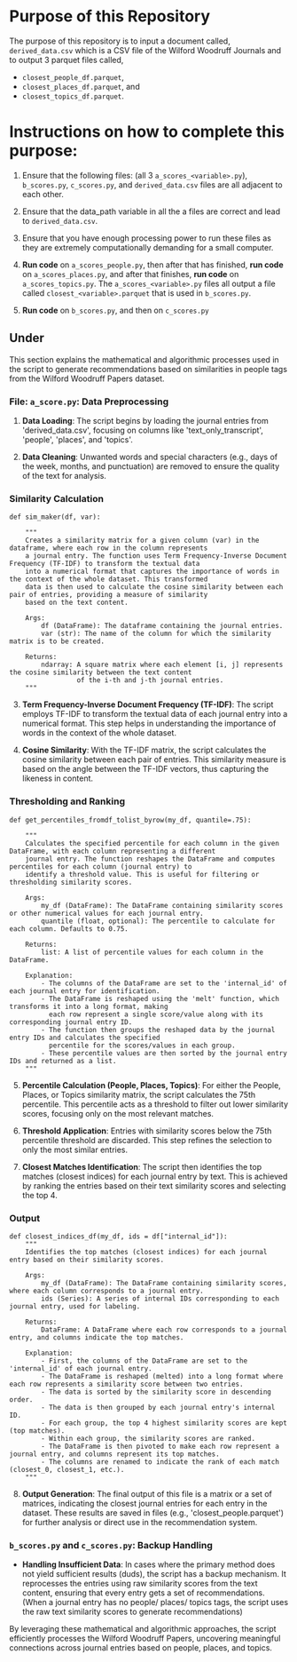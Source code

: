 

# Purpose of this Repository

The purpose of this repository is to input a document called, `derived_data.csv` which is a CSV file of the Wilford Woodruff Journals and to output 3 parquet files called, 

 - `closest_people_df.parquet`,
 - `closest_places_df.parquet`, and
 - `closest_topics_df.parquet`.

 # Instructions on how to complete this purpose:

1. Ensure that the following files: (all 3 `a_scores_<variable>.py`), `b_scores.py`, `c_scores.py`, and `derived_data.csv` files are all adjacent to each other.

2. Ensure that the data_path variable in all the a files are correct and lead to `derived_data.csv`.

3. Ensure that you have enough processing power to run these files as they are extremely computationally demanding for a small computer.

4. **Run code** on `a_scores_people.py`, then after that has finished, **run code** on `a_scores_places.py`, and after that finishes, **run code** on `a_scores_topics.py`. The `a_scores_<variable>.py` files all output a file called `closest_<variable>.parquet` that is used in `b_scores.py`.

5. **Run code** on `b_scores.py`, and then on `c_scores.py`


## Under

This section explains the mathematical and algorithmic processes used in the script to generate recommendations based on similarities in people tags from the Wilford Woodruff Papers dataset.

### File: `a_score.py`: Data Preprocessing

1. **Data Loading**: The script begins by loading the journal entries from 'derived_data.csv', focusing on columns like 'text_only_transcript', 'people', 'places', and 'topics'.

2. **Data Cleaning**: Unwanted words and special characters (e.g., days of the week, months, and punctuation) are removed to ensure the quality of the text for analysis.

### Similarity Calculation

```{python}
def sim_maker(df, var):

    """
    Creates a similarity matrix for a given column (var) in the dataframe, where each row in the column represents
    a journal entry. The function uses Term Frequency-Inverse Document Frequency (TF-IDF) to transform the textual data
    into a numerical format that captures the importance of words in the context of the whole dataset. This transformed
    data is then used to calculate the cosine similarity between each pair of entries, providing a measure of similarity
    based on the text content.

    Args:
        df (DataFrame): The dataframe containing the journal entries.
        var (str): The name of the column for which the similarity matrix is to be created.

    Returns:
        ndarray: A square matrix where each element [i, j] represents the cosine similarity between the text content
                 of the i-th and j-th journal entries.
    """
```

3. **Term Frequency-Inverse Document Frequency (TF-IDF)**: The script employs TF-IDF to transform the textual data of each journal entry into a numerical format. This step helps in understanding the importance of words in the context of the whole dataset.

4. **Cosine Similarity**: With the TF-IDF matrix, the script calculates the cosine similarity between each pair of entries. This similarity measure is based on the angle between the TF-IDF vectors, thus capturing the likeness in content.

### Thresholding and Ranking

```{python}
def get_percentiles_fromdf_tolist_byrow(my_df, quantile=.75):

    """
    Calculates the specified percentile for each column in the given DataFrame, with each column representing a different 
    journal entry. The function reshapes the DataFrame and computes percentiles for each column (journal entry) to
    identify a threshold value. This is useful for filtering or thresholding similarity scores.

    Args:
        my_df (DataFrame): The DataFrame containing similarity scores or other numerical values for each journal entry.
        quantile (float, optional): The percentile to calculate for each column. Defaults to 0.75.

    Returns:
        list: A list of percentile values for each column in the DataFrame.

    Explanation:
        - The columns of the DataFrame are set to the 'internal_id' of each journal entry for identification.
        - The DataFrame is reshaped using the 'melt' function, which transforms it into a long format, making 
          each row represent a single score/value along with its corresponding journal entry ID.
        - The function then groups the reshaped data by the journal entry IDs and calculates the specified 
          percentile for the scores/values in each group.
        - These percentile values are then sorted by the journal entry IDs and returned as a list.
    """
```

5. **Percentile Calculation (People, Places, Topics)**: For either the People, Places, or Topics similarity matrix, the script calculates the 75th percentile. This percentile acts as a threshold to filter out lower similarity scores, focusing only on the most relevant matches.

6. **Threshold Application**: Entries with similarity scores below the 75th percentile threshold are discarded. This step refines the selection to only the most similar entries.

7. **Closest Matches Identification**: The script then identifies the top matches (closest indices) for each journal entry by text. This is achieved by ranking the entries based on their text similarity scores and selecting the top 4.

### Output
```{python}
def closest_indices_df(my_df, ids = df["internal_id"]):
    """
    Identifies the top matches (closest indices) for each journal entry based on their similarity scores.

    Args:
        my_df (DataFrame): The DataFrame containing similarity scores, where each column corresponds to a journal entry.
        ids (Series): A series of internal IDs corresponding to each journal entry, used for labeling.

    Returns:
        DataFrame: A DataFrame where each row corresponds to a journal entry, and columns indicate the top matches.

    Explanation:
        - First, the columns of the DataFrame are set to the 'internal_id' of each journal entry.
        - The DataFrame is reshaped (melted) into a long format where each row represents a similarity score between two entries.
        - The data is sorted by the similarity score in descending order.
        - The data is then grouped by each journal entry's internal ID.
        - For each group, the top 4 highest similarity scores are kept (top matches).
        - Within each group, the similarity scores are ranked.
        - The DataFrame is then pivoted to make each row represent a journal entry, and columns represent its top matches.
        - The columns are renamed to indicate the rank of each match (closest_0, closest_1, etc.).
    """
```

8. **Output Generation**: The final output of this file is a matrix or a set of matrices, indicating the closest journal entries for each entry in the dataset. These results are saved in files (e.g., 'closest_people.parquet') for further analysis or direct use in the recommendation system.

### `b_scores.py` and `c_scores.py`: Backup Handling

- **Handling Insufficient Data**: In cases where the primary method does not yield sufficient results (duds), the script has a backup mechanism. It reprocesses the entries using raw similarity scores from the text content, ensuring that every entry gets a set of recommendations. (When a journal entry has no people/ places/ topics tags, the script uses the raw text similarity scores to generate recommendations)

By leveraging these mathematical and algorithmic approaches, the script efficiently processes the Wilford Woodruff Papers, uncovering meaningful connections across journal entries based on people, places, and topics.
